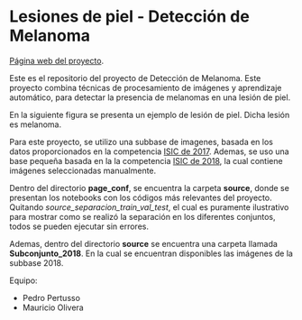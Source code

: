 # Lesiones de piel - Detección de Melanoma


[Página web del proyecto](https://mauricio.olivera.da.pages.fing.edu.uy/lesiones-de-piel/).

Este es el repositorio del proyecto de Detección de Melanoma.
Este proyecto combina técnicas de procesamiento de imágenes y aprendizaje automático, para detectar la presencia de melanomas en una lesión de piel.  

En la siguiente figura se presenta un ejemplo de lesión de piel. Dicha lesión es melanoma.

Para este proyecto, se utilizo una subbase de imagenes, basada en los datos proporcionados en la competencia [ISIC de 2017](https://challenge.isic-archive.com/data/#2017). Ademas, se uso una base pequeña basada en la la competencia [ISIC de 2018](https://challenge.isic-archive.com/data/#2018), la cual contiene imágenes seleccionadas manualmente.

Dentro del directorio **page_conf**, se encuentra la carpeta **source**, donde se presentan los notebooks con los códigos más relevantes del proyecto. Quitando *source_separacion_train_val_test*, el cual es puramente ilustrativo para mostrar como se realizó la separación en los diferentes conjuntos, todos se pueden ejecutar sin errores.

Ademas, dentro del directorio **source** se encuentra una carpeta llamada **Subconjunto_2018**. En la cual se encuentran disponibles las imágenes de la subbase 2018.

Equipo:
- Pedro Pertusso
- Mauricio Olivera
